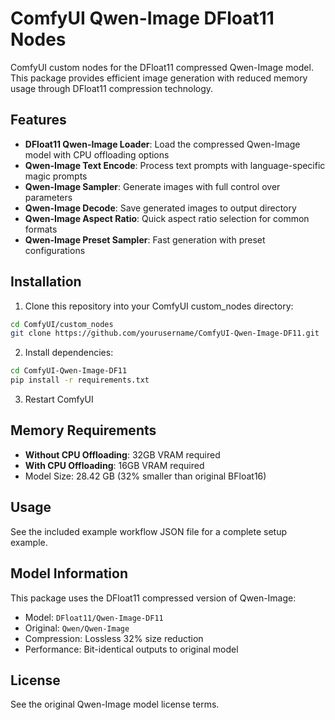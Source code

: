 # ComfyUI Qwen-Image DFloat11 Nodes

ComfyUI custom nodes for the DFloat11 compressed Qwen-Image model. This package provides efficient image generation with reduced memory usage through DFloat11 compression technology.

## Features

- **DFloat11 Qwen-Image Loader**: Load the compressed Qwen-Image model with CPU offloading options
- **Qwen-Image Text Encode**: Process text prompts with language-specific magic prompts
- **Qwen-Image Sampler**: Generate images with full control over parameters
- **Qwen-Image Decode**: Save generated images to output directory
- **Qwen-Image Aspect Ratio**: Quick aspect ratio selection for common formats
- **Qwen-Image Preset Sampler**: Fast generation with preset configurations

## Installation

1. Clone this repository into your ComfyUI custom_nodes directory:
```bash
cd ComfyUI/custom_nodes
git clone https://github.com/yourusername/ComfyUI-Qwen-Image-DF11.git
```

2. Install dependencies:
```bash
cd ComfyUI-Qwen-Image-DF11
pip install -r requirements.txt
```

3. Restart ComfyUI

## Memory Requirements

- **Without CPU Offloading**: 32GB VRAM required
- **With CPU Offloading**: 16GB VRAM required
- Model Size: 28.42 GB (32% smaller than original BFloat16)

## Usage

See the included example workflow JSON file for a complete setup example.

## Model Information

This package uses the DFloat11 compressed version of Qwen-Image:
- Model: `DFloat11/Qwen-Image-DF11`
- Original: `Qwen/Qwen-Image`
- Compression: Lossless 32% size reduction
- Performance: Bit-identical outputs to original model

## License

See the original Qwen-Image model license terms.